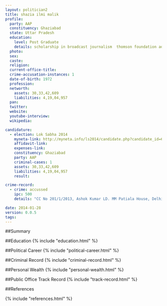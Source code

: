 ```yaml
---
layout: politician2
title: shazia ilmi malik
profile: 
  party: AAP
  constituency: Ghaziabad
  state: Uttar Pradesh
  education: 
    level: Post Graduate
    details: scholarship in broadcast journalism  thomson foundation advance program university of walves  cardiff uk in 1995 master of mass communication  jamia millia islamia  delhi in 1993  b.a. st beeds  simla in 1990  hsc  st. mary convent  kanpur in 1987
  photo: 
  sex: 
  caste: 
  religion: 
  current-office-title: 
  crime-accusation-instances: 1
  date-of-birth: 1972
  profession: 
  networth: 
    assets: 30,33,42,609
    liabilities: 4,19,04,957
  pan: 
  twitter: 
  website: 
  youtube-interview: 
  wikipedia: 

candidature: 
  - election: Lok Sabha 2014
    myneta-link: http://myneta.info/ls2014/candidate.php?candidate_id=674
    affidavit-link: 
    expenses-link: 
    constituency: Ghaziabad 
    party: AAP
    criminal-cases: 1
    assets: 30,33,42,609
    liabilities: 4,19,04,957
    result:  

crime-record: 
  - crime: accussed
    ipc: 500
    details: "CC No 201/1/2013, Ashok Kumar LD. MM Patiala House, Delhi, Cognition Date- 25-07-2013. . CR MISC 5245/2013 (QUASHING PETITION)" 

date: 2014-01-28
version: 0.0.5
tags: 
---
```

##Summary


##Education
{% include "education.html" %}


##Political Career
{% include "political-career.html" %}


##Criminal Record
{% include "criminal-record.html" %}


##Personal Wealth
{% include "personal-wealth.html" %}


##Public Office Track Record
{% include "track-record.html" %}


##References


{% include "references.html" %}